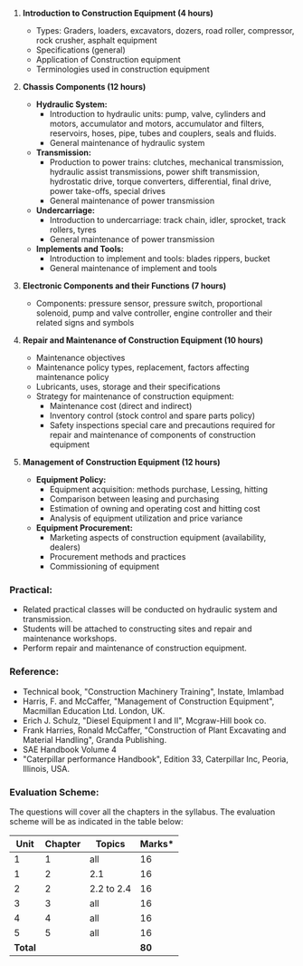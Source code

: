 1. **Introduction to Construction Equipment (4 hours)**
    * Types: Graders, loaders, excavators, dozers, road roller, compressor, rock crusher, asphalt equipment
    * Specifications (general)
    * Application of Construction equipment
    * Terminologies used in construction equipment

2. **Chassis Components (12 hours)**
    * **Hydraulic System:**
        * Introduction to hydraulic units: pump, valve, cylinders and motors, accumulator and motors, accumulator and filters, reservoirs, hoses, pipe, tubes and couplers, seals and fluids.
        * General maintenance of hydraulic system
    * **Transmission:**
        * Production to power trains: clutches, mechanical transmission, hydraulic assist transmissions, power shift transmission, hydrostatic drive, torque converters, differential, final drive, power take-offs, special drives
        * General maintenance of power transmission
    * **Undercarriage:**
        * Introduction to undercarriage: track chain, idler, sprocket, track rollers, tyres
        * General maintenance of power transmission
    * **Implements and Tools:**
        * Introduction to implement and tools: blades rippers, bucket
        * General maintenance of implement and tools

3. **Electronic Components and their Functions (7 hours)**
    * Components: pressure sensor, pressure switch, proportional solenoid, pump and valve controller, engine controller and their related signs and symbols

4. **Repair and Maintenance of Construction Equipment (10 hours)**
    * Maintenance objectives
    * Maintenance policy types, replacement, factors affecting maintenance policy
    * Lubricants, uses, storage and their specifications
    * Strategy for maintenance of construction equipment:
        * Maintenance cost (direct and indirect)
        * Inventory control (stock control and spare parts policy)
        * Safety inspections special care and precautions required for repair and maintenance of components of construction equipment

5. **Management of Construction Equipment (12 hours)**
    * **Equipment Policy:**
        * Equipment acquisition: methods purchase, Lessing, hitting
        * Comparison between leasing and purchasing
        * Estimation of owning and operating cost and hitting cost
        * Analysis of equipment utilization and price variance
    * **Equipment Procurement:**
        * Marketing aspects of construction equipment (availability, dealers)
        * Procurement methods and practices
        * Commissioning of equipment

### Practical:

* Related practical classes will be conducted on hydraulic system and transmission.
* Students will be attached to constructing sites and repair and maintenance workshops.
* Perform repair and maintenance of construction equipment.

### Reference:

* Technical book, "Construction Machinery Training", Instate, Imlambad
* Harris, F. and McCaffer, "Management of Construction Equipment", Macmillan Education Ltd. London, UK.
* Erich J. Schulz, "Diesel Equipment I and II", Mcgraw-Hill book co.
* Frank Harries, Ronald McCaffer, "Construction of Plant Excavating and Material Handling", Granda Publishing.
* SAE Handbook Volume 4
* "Caterpillar performance Handbook", Edition 33, Caterpillar Inc, Peoria, Illinois, USA.

### Evaluation Scheme:

The questions will cover all the chapters in the syllabus. The evaluation scheme will be as indicated in the table below:

| Unit      | Chapter | Topics     | Marks* |
| --------- | ------- | ---------- | ------ |
| 1         | 1       | all        | 16     |
| 1         | 2       | 2.1        | 16     |
| 2         | 2       | 2.2 to 2.4 | 16     |
| 3         | 3       | all        | 16     |
| 4         | 4       | all        | 16     |
| 5         | 5       | all        | 16     |
| **Total** |         |            | **80** |
